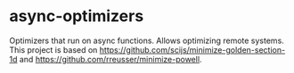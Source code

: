 
# async-optimizers

Optimizers that run on async functions. Allows optimizing remote systems.
This project is based on https://github.com/scijs/minimize-golden-section-1d and https://github.com/rreusser/minimize-powell.
